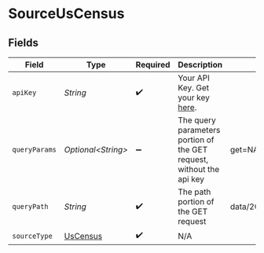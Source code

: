 # SourceUsCensus


## Fields

| Field                                                                                                               | Type                                                                                                                | Required                                                                                                            | Description                                                                                                         | Example                                                                                                             |
| ------------------------------------------------------------------------------------------------------------------- | ------------------------------------------------------------------------------------------------------------------- | ------------------------------------------------------------------------------------------------------------------- | ------------------------------------------------------------------------------------------------------------------- | ------------------------------------------------------------------------------------------------------------------- |
| `apiKey`                                                                                                            | *String*                                                                                                            | :heavy_check_mark:                                                                                                  | Your API Key. Get your key <a href="https://api.census.gov/data/key_signup.html">here</a>.                          |                                                                                                                     |
| `queryParams`                                                                                                       | *Optional\<String>*                                                                                                 | :heavy_minus_sign:                                                                                                  | The query parameters portion of the GET request, without the api key                                                | get=NAME,NAICS2017_LABEL,LFO_LABEL,EMPSZES_LABEL,ESTAB,PAYANN,PAYQTR1,EMP&for=us:*&NAICS2017=72&LFO=001&EMPSZES=001 |
| `queryPath`                                                                                                         | *String*                                                                                                            | :heavy_check_mark:                                                                                                  | The path portion of the GET request                                                                                 | data/2019/cbp                                                                                                       |
| `sourceType`                                                                                                        | [UsCensus](../../models/shared/UsCensus.md)                                                                         | :heavy_check_mark:                                                                                                  | N/A                                                                                                                 |                                                                                                                     |